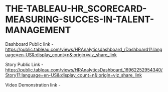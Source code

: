 # THE-TABLEAU-HR_SCORECARD-MEASURING-SUCCES-IN-TALENT-MANAGEMENT



Dashboard Public link -https://public.tableau.com/views/HRAnalyticsdashboard_/Dashboard1?:language=en-US&:display_count=n&:origin=viz_share_link

Story Public Link -https://public.tableau.com/views/HRAnalyticsDashboard_16962252954340/Story1?:language=en-US&:display_count=n&:origin=viz_share_link

Video Demonstration link -
